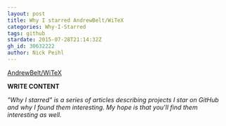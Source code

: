 ```yaml
---
layout: post
title: Why I starred AndrewBelt/WiTeX
categories: Why-I-Starred
tags: github
stardate: 2015-07-28T21:14:32Z
gh_id: 30632222
author: Nick Peihl
---
```


[AndrewBelt/WiTeX](https://github.com/AndrewBelt/WiTeX)

**WRITE CONTENT**

*"Why I starred" is a series of articles describing projects I star on GitHub and why I found them interesting. My hope is that you'll find them interesting as well.*

